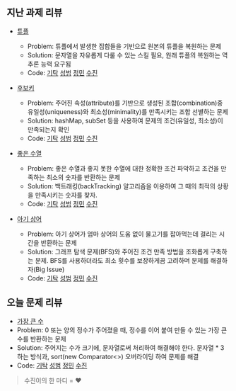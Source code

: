 ## 지난 과제 리뷰

- [튜플](https://programmers.co.kr/learn/courses/30/lessons/64065)
  - Problem: 튜플에서 발생한 집합들을 기반으로 원본의 튜플을 복원하는 문제
  - Solution: 문자열을 자유롭게 다룰 수 있는 스킬 필요, 원래 튜플의 복원하는 역추론 능력 요구됨
  - Code: [기탁](https://github.com/gitak/Algorithm_Study/blob/master/Implementation/Tuple.java) [성범](https://github.com/KvngSungBum/CodingTest/blob/master/src/programmers/Tuple.java) [정민](https://github.com/han51361/Algorithm/blob/master/pythonProject/Programmers/KAKAO/tuple.py) [수진](https://github.com/ZenithOfApex/suzan/blob/master/Programmers/%5B%EC%BD%94%ED%85%8C%EC%97%B0%EC%8A%B5%5D%ED%8A%9C%ED%94%8C.py)
- [후보키](https://programmers.co.kr/learn/courses/30/lessons/42890)
  - Problem: 주어진 속성(attribute)를 기반으로 생성된 조합(combination)중 유일성(uniqueness)와 최소성(minimality)를 만족시키는 조합 선별하는 문제
  - Solution: hashMap, subSet 등을 사용하여 문제의 조건(유일성, 최소성)이 만족되는지 확인
  - Code: [기탁](https://github.com/gitak/Algorithm_Study/blob/master/DFS/CandidateKey.java) [성범](https://github.com/KvngSungBum/CodingTest/blob/master/src/programmers/CandidateKey2.java) [정민](https://github.com/han51361/Algorithm/blob/master/pythonProject/Programmers/KAKAO/CandidateKey.py) [수진](https://github.com/ZenithOfApex/suzan/blob/master/Programmers/%5B%EC%BD%94%ED%85%8C%EC%97%B0%EC%8A%B5%5D%ED%9B%84%EB%B3%B4%ED%82%A4.py)
  
- [좋은 수열](https://www.acmicpc.net/problem/2661)
  - Problem: 좋은 수열과 좋지 못한 수열에 대한 정확한 조건 파악하고 조건을 만족하는 최소의 숫자를 반환하는 문제
  - Solution: 백트래킹(backTracking) 알고리즘을 이용하여 그 때의 최적의 상황을 만족시키는 숫자를 찾자.
  - Code: [기탁](https://github.com/gitak/Algorithm_Study/blob/master/Sort/Back5052.java) [성범](https://github.com/KvngSungBum/CodingTest/blob/master/src/BaekJoon2/GoodSequence_2661.java) [정민](https://github.com/han51361/Algorithm/blob/master/pythonProject/backTracking/goodSequence_Q2661.py) [수진](https://github.com/ZenithOfApex/suzan/blob/master/BOJ/%5BBackTracking%5D2661.py)
  
- [아기 상어](https://www.acmicpc.net/problem/16236)
  - Problem: 아기 상어가 엄마 상어의 도움 없이 물고기를 잡아먹는데 걸리는 시간을 반환하는 문제
  - Solution: 그래프 탐색 문제(BFS)와 주어진 조건 만족 방법을 조화롭게 구축하는 문제. BFS를 사용하더라도 최소 횟수를 보장하게끔 고려하며 문제를 해결하자(Big Issue)
  - Code: [기탁](https://github.com/gitak/Algorithm_Study/blob/master/BFS/Back16236.java) [성범](https://github.com/KvngSungBum/CodingTest/blob/master/src/BaekJoon2/BabyShark_16236.java) [정민](https://github.com/han51361/Algorithm/blob/master/pythonProject/samsung/shakr_ans.py) [수진](https://github.com/ZenithOfApex/suzan/blob/master/BOJ/%5BBFS%5D16236.py)
  
 
## 오늘 문제 리뷰

 - [가장 큰 수](https://programmers.co.kr/learn/courses/30/lessons/42746)
  - Problem: 0 또는 양의 정수가 주어졌을 때, 정수를 이어 붙여 만들 수 있는 가장 큰 수를 반환하는 문제
  - Solution: 주어지는 수가 크기에, 문자열로써 처리하여 해결해야 한다. 문자열 * 3 하는 방식과, sort(new Comparator<>) 오버라이딩 하여 문제를 해결
  - Code: [기탁](https://github.com/gitak/Algorithm_Study/blob/master/Sort/BiggestNumber.java) [성범](https://github.com/KvngSungBum/CodingTest/blob/master/src/programmers/BiggestNumber2.java) [정민](https://github.com/han51361/Algorithm/blob/master/pythonProject/Programmers/BiggestNumber.py) [수진](https://github.com/ZenithOfApex/suzan/blob/master/Programmers/%5BSorting%5D%EA%B0%80%EC%9E%A5%ED%81%B0%EC%88%98.py)
       

> 수진이의 한 마디
= ❤️
